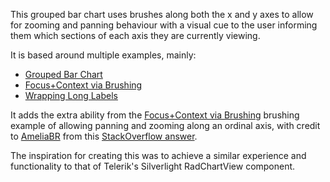 This grouped bar chart uses brushes along both the x and y axes to allow for zooming and panning behaviour with a visual cue to the user informing them which sections of each axis they are currently viewing.

It is based around multiple examples, mainly:

* [Grouped Bar Chart](http://bl.ocks.org/mbostock/3887051)
* [Focus+Context via Brushing](http://bl.ocks.org/mbostock/1667367)
* [Wrapping Long Labels](http://bl.ocks.org/mbostock/7555321)

It adds the extra ability from the [Focus+Context via Brushing](http://bl.ocks.org/mbostock/1667367) brushing example of allowing panning and zooming along an ordinal axis, with credit to [AmeliaBR](http://stackoverflow.com/users/3128209/ameliabr) from this [StackOverflow answer](http://stackoverflow.com/a/21492940/403424).

The inspiration for creating this was to achieve a similar experience and functionality to that of Telerik's Silverlight RadChartView component.